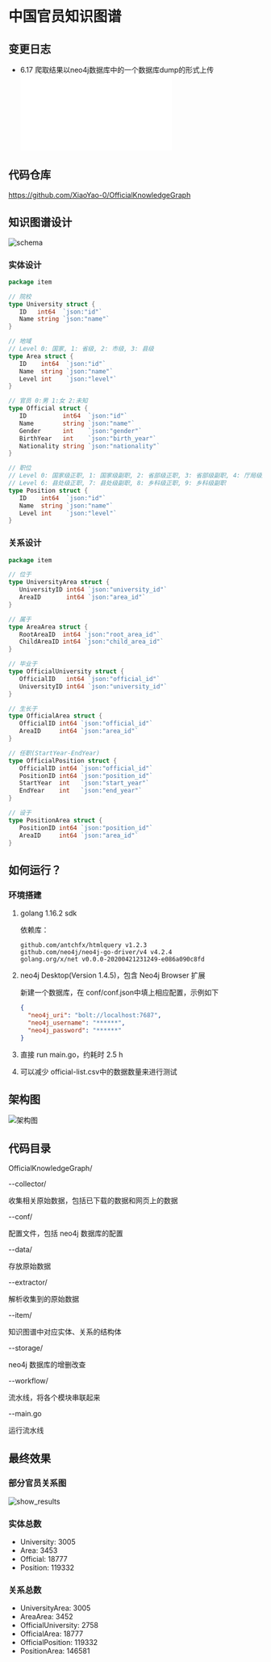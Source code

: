 # 中国官员知识图谱

## 变更日志

- 6.17 爬取结果以neo4j数据库中的一个数据库dump的形式上传 ![download](neo4j.dump)

## 代码仓库

https://github.com/XiaoYao-0/OfficialKnowledgeGraph

## 知识图谱设计

![schema](README.assets/schema.png)

### 实体设计

```go
package item

// 院校
type University struct {
   ID   int64  `json:"id"`
   Name string `json:"name"`
}

// 地域
// Level 0: 国家, 1: 省级, 2: 市级, 3: 县级
type Area struct {
   ID    int64  `json:"id"`
   Name  string `json:"name"`
   Level int    `json:"level"`
}

// 官员 0:男 1:女 2:未知
type Official struct {
   ID          int64  `json:"id"`
   Name        string `json:"name"`
   Gender      int    `json:"gender"`
   BirthYear   int    `json:"birth_year"`
   Nationality string `json:"nationality"`
}

// 职位
// Level 0: 国家级正职, 1: 国家级副职, 2: 省部级正职, 3: 省部级副职, 4: 厅局级正职, 5: 厅局级副职
// Level 6: 县处级正职, 7: 县处级副职, 8: 乡科级正职, 9: 乡科级副职
type Position struct {
   ID    int64  `json:"id"`
   Name  string `json:"name"`
   Level int    `json:"level"`
}
```

### 关系设计

```go
package item

// 位于
type UniversityArea struct {
   UniversityID int64 `json:"university_id"`
   AreaID       int64 `json:"area_id"`
}

// 属于
type AreaArea struct {
   RootAreaID  int64 `json:"root_area_id"`
   ChildAreaID int64 `json:"child_area_id"`
}

// 毕业于
type OfficialUniversity struct {
   OfficialID   int64 `json:"official_id"`
   UniversityID int64 `json:"university_id"`
}

// 生长于
type OfficialArea struct {
   OfficialID int64 `json:"official_id"`
   AreaID     int64 `json:"area_id"`
}

// 任职(StartYear-EndYear)
type OfficialPosition struct {
   OfficialID int64 `json:"official_id"`
   PositionID int64 `json:"position_id"`
   StartYear  int   `json:"start_year"`
   EndYear    int   `json:"end_year"`
}

// 设于
type PositionArea struct {
   PositionID int64 `json:"position_id"`
   AreaID     int64 `json:"area_id"`
}
```

## 如何运行？

### 环境搭建

1. golang 1.16.2 sdk 

   依赖库：

   ```
   github.com/antchfx/htmlquery v1.2.3
   github.com/neo4j/neo4j-go-driver/v4 v4.2.4
   golang.org/x/net v0.0.0-20200421231249-e086a090c8fd
   ```

2. neo4j Desktop(Version 1.4.5)，包含 Neo4j Browser 扩展

   新建一个数据库，在 conf/conf.json中填上相应配置，示例如下

   ```json
   {
     "neo4j_uri": "bolt://localhost:7687",
     "neo4j_username": "******",
     "neo4j_password": "******"
   }
   ```

3. 直接 run main.go，约耗时 2.5 h

4. 可以减少 official-list.csv中的数据数量来进行测试

## 架构图

![架构图](README.assets/架构图.png)

## 代码目录

OfficialKnowledgeGraph/

--collector/

  收集相关原始数据，包括已下载的数据和网页上的数据

--conf/

  配置文件，包括 neo4j 数据库的配置

--data/

  存放原始数据

--extractor/

  解析收集到的原始数据

--item/

  知识图谱中对应实体、关系的结构体

--storage/

  neo4j 数据库的增删改查

--workflow/

  流水线，将各个模块串联起来

--main.go

  运行流水线

## 最终效果

### 部分官员关系图

![show_results](README.assets/show_results.png)

### 实体总数

- University: 3005
- Area: 3453
- Official: 18777
- Position: 119332

### 关系总数

- UniversityArea: 3005
- AreaArea: 3452
- OfficialUniversity: 2758
- OfficialArea: 18777
- OfficialPosition: 119332
- PositionArea: 146581